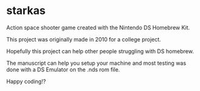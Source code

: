 starkas
=======

Action space shooter game created with the Nintendo DS Homebrew Kit.

This project was originally made in 2010 for a college project.

Hopefully this project can help other people struggling with DS homebrew.

The manuscript can help you setup your machine and most testing was done with a DS Emulator on the .nds rom file.

Happy coding!?
